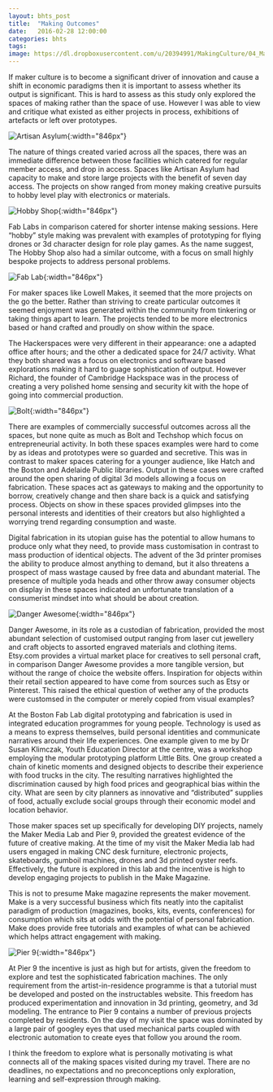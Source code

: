 ```yaml
---
layout: bhts_post
title:  "Making Outcomes"
date:   2016-02-28 12:00:00
categories: bhts
tags:
image: https://dl.dropboxusercontent.com/u/20394991/MakingCulture/04_MakingOutcomes/Bostonpubliclibrary-04.jpg
---
```

If maker culture is to become a significant driver of innovation and cause a shift in economic paradigms then it is important to assess whether its output is significant. This is hard to assess as this study only explored the spaces of making rather than the space of use. However I was able to view and critique what existed as either projects in process, exhibitions of artefacts or left over prototypes.

![Artisan Asylum](https://dl.dropboxusercontent.com/u/20394991/MakingCulture/04_MakingOutcomes/Artisanasylum-30.jpg){:width="846px"}

The nature of things created varied across all the spaces, there was an immediate difference between those facilities which catered for regular member access, and drop in access. Spaces like Artisan Asylum had capacity to make and store large projects with the benefit of seven day access. The projects on show ranged from money making creative pursuits to hobby level play with electronics or materials.

![Hobby Shop](https://dl.dropboxusercontent.com/u/20394991/MakingCulture/04_MakingOutcomes/Hobbyshop-19.jpg){:width="846px"}

Fab Labs in comparison catered for shorter intense making sessions. Here “hobby” style making was prevalent with examples of prototyping for flying drones or 3d character design for role play games. As the name suggest, The Hobby Shop also had a similar outcome, with a focus on small highly bespoke projects to address personal problems.

![Fab Lab](https://dl.dropboxusercontent.com/u/20394991/MakingCulture/04_MakingOutcomes/Setcfablab-29.jpg){:width="846px"}

For maker spaces like Lowell Makes, it seemed that the more projects on the go the better. Rather than striving to create particular outcomes it seemed enjoyment was generated within the community from tinkering or taking things apart to learn. The projects tended to be more electronics based or hand crafted and proudly on show within the space.

The Hackerspaces were very different in their appearance: one a adapted office after hours; and the other a dedicated space for 24/7 activity. What they both shared was a focus on electronics and software based explorations making it hard to guage sophistication of output. However Richard, the founder of Cambridge Hackspace was in the process of creating a very polished home sensing and security kit with the hope of going into commercial production.

![Bolt](https://dl.dropboxusercontent.com/u/20394991/MakingCulture/04_MakingOutcomes/Bolt-06.jpg){:width="846px"}

There are examples of commercially successful outcomes across all the spaces, but none quite as much as Bolt and Techshop which focus on entrepreneurial activity. In both these spaces examples were hard to come by as ideas and prototypes were so guarded and secretive.
This was in contrast to maker spaces catering for a younger audience, like Hatch and the Boston and Adelaide Public libraries. Output in these cases were crafted around the open sharing of digital 3d models allowing a focus on fabrication. These spaces act as gateways to making and the opportunity to borrow, creatively change and then share back is a quick and satisfying process. Objects on show in these spaces provided glimpses into the personal interests and identities of their creators but also highlighted a worrying trend regarding consumption and waste.

Digital fabrication in its utopian guise has the potential to allow humans to produce only what they need, to provide mass customisation in contrast to mass production of identical objects. The advent of the 3d printer promises the ability to produce almost anything to demand, but it also threatens a prospect of mass wastage caused by free data and abundant material. The presence of multiple yoda heads and other throw away consumer objects on display in these spaces indicated an unfortunate translation of a consumerist mindset into what should be about creation.

![Danger Awesome](https://dl.dropboxusercontent.com/u/20394991/MakingCulture/04_MakingOutcomes/Dangerawesome-30.jpg){:width="846px"}

Danger Awesome, in its role as a custodian of fabrication, provided the most abundant selection of customised output ranging from laser cut jewellery and craft objects to assorted engraved materials and clothing items. Etsy.com provides a virtual market place for creatives to sell personal craft, in comparison Danger Awesome provides a more tangible version, but without the range of choice the website offers. Inspiration for objects within their retail section appeared to have come from sources such as Etsy or Pinterest. This raised the ethical question of wether any of the products were customsed in the computer or merely copied from visual examples?

At the Boston Fab Lab digital prototyping and fabrication is used in integrated education programmes for young people. Technology is used as a means to express themselves, build personal identities and communicate narratives around their life experiences. One example given to me by Dr Susan Klimczak,  Youth Education Director at the centre, was a workshop employing the modular prototyping platform Little Bits. One group created a chain of kinetic moments and designed objects to describe their experience with food trucks in the city. The resulting narratives highlighted the discrimination caused by high food prices and geographical bias within the city. What are seen by city planners as innovative and “distributed” supplies of food, actually exclude social groups through their economic model and location behavior.

Those maker spaces set up specifically for developing DIY projects, namely the Maker Media Lab and Pier 9, provided the greatest evidence of the future of creative making. At the time of my visit the Maker Media lab had users engaged in making CNC desk furniture, electronic projects, skateboards, gumboil machines, drones and 3d printed oyster reefs. Effectively, the future is explored in this lab and the incentive is high to develop engaging projects to publish in the Make Magazine.

This is not to presume Make magazine represents the maker movement. Make is a very successful business which fits neatly into the capitalist paradigm of production (magazines, books,  kits, events, conferences) for consumption which sits at odds with the potential of personal fabrication. Make does provide free tutorials and examples of what can be achieved which helps attract engagement with making.

![Pier 9](https://dl.dropboxusercontent.com/u/20394991/MakingCulture/04_MakingOutcomes/Autodeskpier9-23.jpg){:width="846px"}

At Pier 9 the incentive is just as high but for artists, given the freedom to explore and test the sophisticated fabrication machines. The only requirement from the artist-in-residence programme is that a tutorial must be developed and posted on the instructables website. This freedom has produced experimentation and innovation in 3d printing, geometry, and 3d modeling. The entrance to Pier 9 contains a number of previous projects completed by residents. On the day of my visit the space was dominated by a large pair of googley eyes that used mechanical parts coupled with electronic automation to create eyes that follow you around the room.

I think the freedom to explore what is personally motivating is what connects all of the making spaces visited during my travel. There are no deadlines, no expectations and no preconceptions only exploration, learning and self-expression through making.
